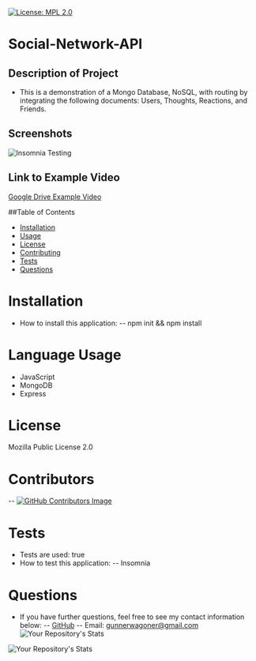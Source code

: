 [![License: MPL 2.0](https://img.shields.io/badge/License-MPL_2.0-brightgreen.svg)](https://opensource.org/licenses/MPL-2.0)

# Social-Network-API

## Description of Project

- This is a demonstration of a Mongo Database, NoSQL, with routing by integrating the following documents: Users, Thoughts, Reactions, and Friends.

## Screenshots

![Insomnia Testing](./assets/Insomnia%20-%20Testing%20%E2%80%93%20GET%20All%20users%20Routes.png)

## Link to Example Video

[Google Drive Example Video](https://drive.google.com/file/d/10nd9XwO6pB08Z4UAlGm0MidLku-oW8JJ/view)

##Table of Contents

- [Installation](#Installation)
- [Usage](#Usage)
- [License](#License)
- [Contributing](#Contributing)
- [Tests](#Tests)
- [Questions](#Questions)

# Installation

- How to install this application:
  -- npm init && npm install

# Language Usage

- JavaScript
- MongoDB
- Express

# License

Mozilla Public License 2.0

# Contributors

-- [![GitHub Contributors Image](https://contrib.rocks/image?repo=/Social-Network-API)](https://github.com/GunnySensei/Social-Network-API)

# Tests

- Tests are used: true
- How to test this application:
  -- Insomnia

# Questions

- If you have further questions, feel free to see my contact information below:
  -- [GitHub](https://github.com/GunnySensei)
  -- Email: gunnerwagoner@gmail.com
  ![Your Repository's Stats](https://github-readme-stats.vercel.app/api/top-langs/?username=GunnySensei&theme=blue-green)

![Your Repository's Stats](https://github-readme-stats.vercel.app/api?username=GunnySensei&show_icons=true)
